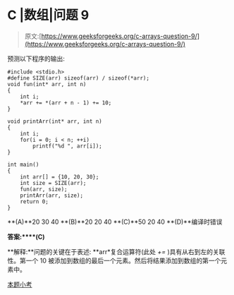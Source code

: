 # C |数组|问题 9

> 原文:[https://www.geeksforgeeks.org/c-arrays-question-9/](https://www.geeksforgeeks.org/c-arrays-question-9/)

预测以下程序的输出:

```
#include <stdio.h>
#define SIZE(arr) sizeof(arr) / sizeof(*arr);
void fun(int* arr, int n)
{
    int i;
    *arr += *(arr + n - 1) += 10;
}

void printArr(int* arr, int n)
{
    int i;
    for(i = 0; i < n; ++i)
        printf("%d ", arr[i]);
}

int main()
{
    int arr[] = {10, 20, 30};
    int size = SIZE(arr);
    fun(arr, size);
    printArr(arr, size);
    return 0;
}
```

**(A)**20 30 40
**(B)**20 20 40
**(C)**50 20 40
**(D)**编译时错误

**答案:****(C)**

**解释:**问题的关键在于表述: **arr*复合运算符(此处 *+=* )具有从右到左的关联性。第一个 10 被添加到数组的最后一个元素。然后将结果添加到数组的第一个元素中。

[本题小考](https://www.geeksforgeeks.org/quiz-corner-gq/)